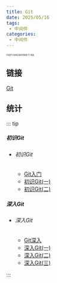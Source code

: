 ```yaml
---
title: Git
date: 2025/05/16
tags:
 - 中间件
categories:
 - 中间件
---
```


<img src="https://bizhi1.com/wp-content/uploads/2024/11/violet-evergarden-writing-letter-christmas-scene-pc-wallpaper-4k.jpg" alt="紫罗兰永恒花园写信场景 PC 壁纸" style="zoom:33%;" />

## 链接

[Git](/docs/Middleware/Git/Git_Atguigu/1_Git_Entry/1-Git_Entry.html)

## 统计

::: tip

##### 初识Git

- ###### 初识Git

  - [Git入门](/docs/Middleware/Git/Git_Atguigu/1_Git_Entry/1-Git_Entry.html)
  - [初识Git(一)](/docs/Middleware/Git/Git_Atguigu/1_Git_Entry/2-Git_Entry.html)
  - [初识Git(二)](/docs/Middleware/Git/Git_Atguigu/1_Git_Entry/3-Git_Entry.html)

##### 深入Git

- ###### 深入Git

  - [Git深入](/docs/Middleware/Git/Git_Atguigu/2_Git_Advanced/1-Git_Advanced.html)
  - [深入Git(一)](/docs/Middleware/Git/Git_Atguigu/2_Git_Advanced/2-Git_Advanced.html)
  - [深入Git(二)](/docs/Middleware/Git/Git_Atguigu/2_Git_Advanced/3-Git_Advanced.html)
  - [深入Git(三)](/docs/Middleware/Git/Git_Atguigu/2_Git_Advanced/4-Git_Advanced.html)

:::